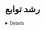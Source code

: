 # رشد توابع
  
  <details>
  <h2><summary>اهمیت درک رشد توابع</summary></h2> 
  <p>
زمان اجرای یک الگوریتم از معیارهای بهر‌وری آن به شمار می‌آید که می‌تواند با استفاده از توابع رشد توصیف شود. با داشتن زمان اجرای الگوریتم‌های مختلف می‌توان آن‌ها را با| یکدیگر مقایسه کرد. با توجه به این که افزایش اندازه‌ی ورودی موجب افزایش زمان اجرای الگوریتم می‌شود، به دنبال این هستیم که بدانیم افزایش ورودی چه تأثیری در زمان اجرای الگوریتم دارد.|
  </p>
</details>

